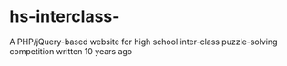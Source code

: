 # hs-interclass-
A PHP/jQuery-based website for high school inter-class puzzle-solving competition written 10 years ago 
